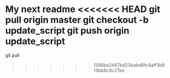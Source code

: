 My next readme
<<<<<<< HEAD
git pull origin master
git checkout -b update_script
git push origin update_script
=======
git pull

>>>>>>> 1588ba2467bd23babd8fc4aff3b813bb8c0c27ee
